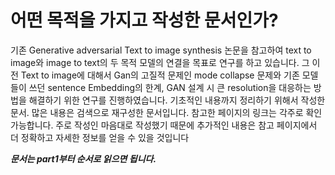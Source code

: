 # 어떤 목적을 가지고 작성한 문서인가? 

기존 Generative adversarial Text to image synthesis 논문을 참고하여 text to image와 image to text의 두 목적 모델의 연결을 목표로 연구를 하고 있습니다. 그 이전 Text to image에 대해서 Gan의 고질적 문제인 mode collapse 문제와 기존 모델들이 쓰던 sentence Embedding의 한계, GAN 설계 시 큰 resolution을 대응하는 방법을 해결하기 위한 연구를 진행하였습니다. 기초적인 내용까지 정리하기 위해서 작성한 문서. 많은 내용은 검색으로 재구성한 문서입니다. 참고한 페이지의 링크는 각주로 확인 가능합니다. 주로 작성인 마음대로 작성했기 때문에 추가적인 내용은 참고 페이지에서 더 정확하고 자세한 정보를 얻을 수 있을 것입니다

***문서는 part1부터 순서로 읽으면 됩니다.***

